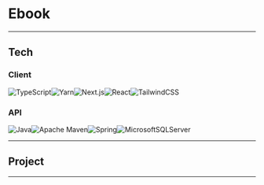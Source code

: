 # Ebook

---

## Tech

### Client

![TypeScript](https://img.shields.io/badge/typescript-%23007ACC.svg?style=for-the-badge&logo=typescript&logoColor=white)![Yarn](https://img.shields.io/badge/yarn-%232C8EBB.svg?style=for-the-badge&logo=yarn&logoColor=white)![Next.js](https://img.shields.io/badge/next%20js-000000?style=for-the-badge&logo=nextdotjs&logoColor=white)![React](https://img.shields.io/badge/react-%2320232a.svg?style=for-the-badge&logo=react&logoColor=%2361DAFB)![TailwindCSS](https://img.shields.io/badge/tailwindcss-%2338B2AC.svg?style=for-the-badge&logo=tailwind-css&logoColor=white)

### API

![Java](https://img.shields.io/badge/java-%23ED8B00.svg?style=for-the-badge&logo=openjdk&logoColor=white)![Apache Maven](https://img.shields.io/badge/Apache%20Maven-C71A36?style=for-the-badge&logo=Apache%20Maven&logoColor=white)![Spring](https://img.shields.io/badge/spring-%236DB33F.svg?style=for-the-badge&logo=spring&logoColor=white)![MicrosoftSQLServer](https://img.shields.io/badge/Microsoft%20SQL%20Server-CC2927?style=for-the-badge&logo=microsoft%20sql%20server&logoColor=white)

---

## Project

---
